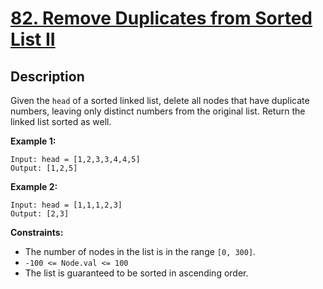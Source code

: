 # [82. Remove Duplicates from Sorted List II](https://leetcode.com/problems/remove-duplicates-from-sorted-list-ii/)

## Description
Given the `head` of a sorted linked list, delete all nodes that have duplicate numbers, leaving only distinct numbers from the original list. Return the linked list sorted as well.

**Example 1:**
```
Input: head = [1,2,3,3,4,4,5]
Output: [1,2,5]
```

**Example 2:**
```
Input: head = [1,1,1,2,3]
Output: [2,3]
```

**Constraints:**
- The number of nodes in the list is in the range `[0, 300]`.
- `-100 <= Node.val <= 100`
- The list is guaranteed to be sorted in ascending order.
